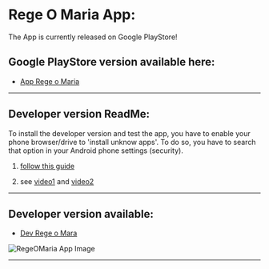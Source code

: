 # Rege O Maria App:
The App is currently released on Google PlayStore!

## Google PlayStore version available here:
- [App Rege o Maria]([https://drive.google.com/file/d/1JQ4rds5XqBgKC0ZthvzO36-0aAP3ndQL/view?usp=sharing](https://play.google.com/store/apps/details?id=org.verboincarnato.regeomaria))

---

## Developer version ReadMe:
To install the developer version and test the app, you have to enable your phone browser/drive to 'install unknow apps'. To do so, you have to search that option in your Android phone settings (security).

1. [follow this guide](https://docs.google.com/document/d/e/2PACX-1vQCLPccI8WU_CHzfBbyEF9RKHXNDPyEMeAxHE-7BGAWs0jexvoYKUGujpf2tRhFdw/pub)

2. see [video1](https://drive.google.com/file/d/1hFTtRrQK15MtoW6209F-PQZqamnU9IuV/view?usp=sharing) and [video2](https://drive.google.com/file/d/1vyEvAlua7SRYhSVFUzrZF0a1407BdtZM/view?usp=sharing)

---

## Developer version available:
- [Dev Rege o Mara](https://drive.google.com/file/d/1JQ4rds5XqBgKC0ZthvzO36-0aAP3ndQL/view?usp=sharing)

<!--

### old version 18/3/2022
- [Download](https://drive.google.com/file/d/17pRxNnamORTjgDdb4bu20ozY5S-QQokS/view?usp=sharing)

### old old version 18/3/2022
- [Download](https://drive.google.com/file/d/1tH3SQNN8e7zyZ51yACP8ucBZtfmBrgkK/view?usp=sharing)
---

info about [me](https://mtravascio.github.io/)

-->

![RegeOMaria App Image](RegeOMaria.gif)

---
